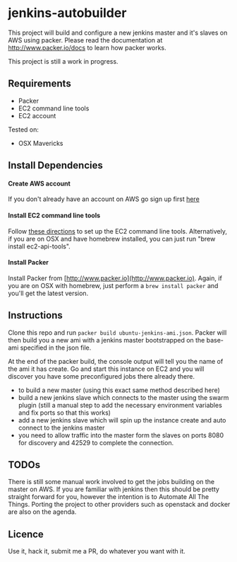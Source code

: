jenkins-autobuilder
===================

This project will build and configure a new jenkins master and it's slaves on AWS using packer. Please read the documentation at http://www.packer.io/docs to learn how packer works.

This project is still a work in progress.

Requirements
------------
* Packer
* EC2 command line tools
* EC2 account

Tested on:
* OSX Mavericks

Install Dependencies
-------------------
#### Create AWS account
If you don't already have an account on AWS go sign up first [here](http://aws.amazon.com)
#### Install EC2 command line tools
Follow [these directions](http://docs.aws.amazon.com/AWSEC2/latest/CommandLineReference/set-up-ec2-cli-linux.html) to set up the EC2 command line tools. Alternatively, if you are on OSX and have homebrew installed, you can just run "brew install ec2-api-tools". 
#### Install Packer
Install Packer from [http://www.packer.io](http://www.packer.io). Again, if you are on OSX with homebrew, just perform a `brew install packer` and you'll get the latest version.

Instructions
-------------------
Clone this repo and run `packer build ubuntu-jenkins-ami.json`. Packer will then build you a new ami with a jenkins master bootstrapped on the base-ami specified in the json file.

At the end of the packer build, the console output will tell you the name of the ami it has create. Go and start this instance on EC2 and you will discover you have some preconfigured jobs there already there.
* to build a new master (using this exact same method described here)
* build a new jenkins slave which connects to the master using the swarm plugin (still a manual step to add the necessary environment variables and fix ports so that this works)
* add a new jenkins slave which will spin up the instance create and auto connect to the jenkins master
* you need to allow traffic into the master form the slaves on ports 8080 for discovery and 42529 to complete the connection.

TODOs
-------------------
There is still some manual work involved to get the jobs building on the master on AWS. If you are familiar with jenkins then this should be pretty straight forward for you, however the intention is to Automate All The Things.
Porting the project to other providers such as openstack and docker are also on the agenda.

Licence
-------------------
Use it, hack it, submit me a PR, do whatever you want with it.
